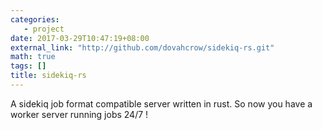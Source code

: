 ```yaml
---
categories:
   - project
date: 2017-03-29T10:47:19+08:00
external_link: "http://github.com/dovahcrow/sidekiq-rs.git"
math: true
tags: []
title: sidekiq-rs
---
```


A sidekiq job format compatible server written in rust. So now you have a worker server running jobs 24/7 !